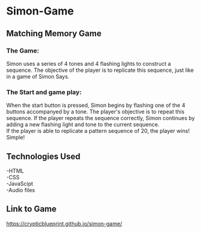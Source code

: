 # Simon-Game

## Matching Memory Game

### The Game:
Simon uses a series of 4 tones and 4 flashing lights to construct a sequence.
The objective of the player is to replicate this sequence, just like
in a game of Simon Says. 

### The Start and game play:
When the start button is pressed, Simon begins by flashing 
one of the 4 buttons accompanyed by a tone. 
The player's objective is to repeat this sequence.
If the player repeats the sequence correctly, Simon continues
by adding a new flashing light and tone to the current sequence.  
If the player is able to replicate a pattern sequence of 20,
the player wins! Simple!

## Technologies Used
  -HTML                                                         
  -CSS                                                            
  -JavaScipt                                                          
  -Audio files
 
 ## Link to Game
 https://crypticblueprint.github.io/simon-game/
